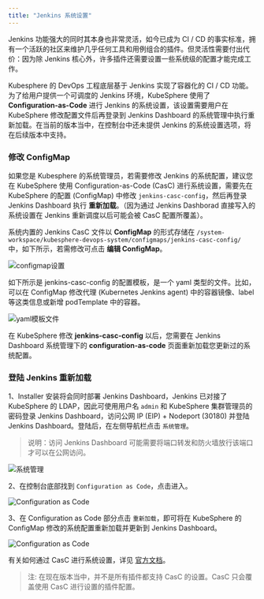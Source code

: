 ```yaml
---
title: "Jenkins 系统设置" 
---
```


Jenkins 功能强大的同时其本身也非常灵活，如今已成为 CI / CD 的事实标准，拥有一个活跃的社区来维护几乎任何工具和用例组合的插件。但灵活性需要付出代价：因为除 Jenkins 核心外，许多插件还需要设置一些系统级的配置才能完成工作。

Kubesphere 的 DevOps 工程底层基于 Jenkins 实现了容器化的 CI / CD 功能。为了给用户提供一个可调度的 Jenkins 环境，KubeSphere 使用了 **Configuration-as-Code** 进行 Jenkins 的系统设置，该设置需要用户在 KubeSphere 修改配置文件后再登录到 Jenkins Dashboard 的系统管理中执行重新加载。在当前的版本当中，在控制台中还未提供 Jenkins 的系统设置选项，将在后续版本中支持。

### 修改 ConfigMap

如果您是 Kubesphere 的系统管理员，若需要修改 Jenkins 的系统配置，建议您在 KubeSphere 使用 Configuration-as-Code (CasC) 进行系统设置，需要先在 KubeSphere 的配置 (ConfigMap) 中修改 `jenkins-casc-config`，然后再登录 Jenkins Dashboard 执行 **重新加载**。（因为通过 Jenkins Dashborad 直接写入的系统设置在 Jenkins 重新调度以后可能会被 CasC 配置所覆盖）。

系统内置的 Jenkins CasC 文件以 **ConfigMap** 的形式存储在 `/system-workspace/kubesphere-devops-system/configmaps/jenkins-casc-config/` 中，如下所示，若需修改可点击 **编辑 ConfigMap**。

![configmap设置](/jenkins-setting-configmap.png)

如下所示是 jenkins-casc-config 的配置模板，是一个 yaml 类型的文件。比如，可以在 ConfigMap 修改代理 (Kubernetes Jenkins agent) 中的容器镜像、label 等这类信息或新增 podTemplate 中的容器。

![yaml模板文件](/jenkins-casc.png)

在 KubeSphere 修改 **jenkins-casc-config** 以后，您需要在 Jenkins Dashboard 系统管理下的 **configuration-as-code** 页面重新加载您更新过的系统配置。

### 登陆 Jenkins 重新加载



1、Installer 安装将会同时部署 Jenkins Dashboard，Jenkins 已对接了 KubeSphere 的 LDAP，因此可使用用户名 `admin` 和 KubeSphere 集群管理员的密码登录 Jenkins Dashboard，访问公网 IP (EIP) + Nodeport (30180) 并登陆 Jenkins Dashboard。登陆后，在左侧导航栏点击 `系统管理`。

> 说明：访问 Jenkins Dashboard 可能需要将端口转发和防火墙放行该端口才可以在公网访问。

![系统管理](/jenkins-setting-1.png)

2、在控制台底部找到 `Configuration as Code`，点击进入。

![Configuration as Code](/jenkins-setting-2.png)

3、在 Configuration as Code 部分点击 `重新加载`，即可将在 KubeSphere 的 ConfigMap 修改的系统配置重新加载并更新到 Jenkins Dashboard。

![Configuration as Code](/jenkins-setting-3.png)


有关如何通过 CasC 进行系统设置，详见 [官方文档](https://github.com/jenkinsci/configuration-as-code-plugin)。

> 注: 在现在版本当中，并不是所有插件都支持 CasC 的设置。CasC 只会覆盖使用 CasC 进行设置的插件配置。


